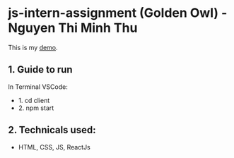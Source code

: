 ﻿# js-intern-assignment (Golden Owl) - Nguyen Thi Minh Thu

<p>This is my <a href="" alt="link demo">demo</a>.</p>

## 1. Guide to run
In Terminal VSCode:
<ul>
    <li>1. cd client</li>
    <li>2. npm start</li>
</ul>

## 2. Technicals used:

<ul>
    <li>HTML, CSS, JS, ReactJs</li>
</ul>
